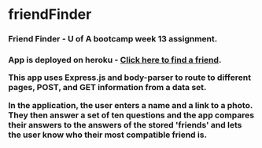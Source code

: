 # friendFinder

<h3>Friend Finder - U of A bootcamp week 13 assignment.<h3>

App is deployed on heroku - <a href="https://damp-beach-65777.herokuapp.com">Click here to find a friend</a>.

This app uses Express.js and body-parser to route to different pages, POST, and GET information from a data set.

In the application, the user enters a name and a link to a photo. They then answer a set of ten questions and the app compares their answers to the answers of the stored 'friends' and lets the user know who their most compatible friend is.

